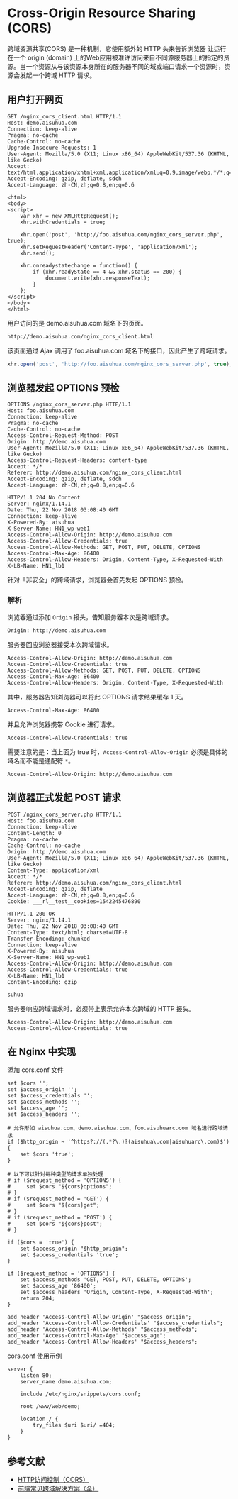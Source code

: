 # Cross-Origin Resource Sharing (CORS)

跨域资源共享(CORS) 是一种机制，它使用额外的 HTTP 头来告诉浏览器  让运行在一个 origin (domain) 上的Web应用被准许访问来自不同源服务器上的指定的资源。当一个资源从与该资源本身所在的服务器不同的域或端口请求一个资源时，资源会发起一个跨域 HTTP 请求。

## 用户打开网页

```
GET /nginx_cors_client.html HTTP/1.1
Host: demo.aisuhua.com
Connection: keep-alive
Pragma: no-cache
Cache-Control: no-cache
Upgrade-Insecure-Requests: 1
User-Agent: Mozilla/5.0 (X11; Linux x86_64) AppleWebKit/537.36 (KHTML, like Gecko)
Accept: text/html,application/xhtml+xml,application/xml;q=0.9,image/webp,*/*;q=0.8
Accept-Encoding: gzip, deflate, sdch
Accept-Language: zh-CN,zh;q=0.8,en;q=0.6

<html>
<body>
<script>
    var xhr = new XMLHttpRequest();
    xhr.withCredentials = true;
  
    xhr.open('post', 'http://foo.aisuhua.com/nginx_cors_server.php', true);
    xhr.setRequestHeader('Content-Type', 'application/xml');
    xhr.send();

    xhr.onreadystatechange = function() {
        if (xhr.readyState == 4 && xhr.status == 200) {
            document.write(xhr.responseText);
        }
    };
</script>
</body>
</html>
```

用户访问的是 demo.aisuhua.com 域名下的页面。

```http
http://demo.aisuhua.com/nginx_cors_client.html
```

该页面通过 Ajax 调用了 foo.aisuhua.com 域名下的接口，因此产生了跨域请求。

```js
xhr.open('post', 'http://foo.aisuhua.com/nginx_cors_server.php', true);
```

## 浏览器发起 OPTIONS 预检 


```
OPTIONS /nginx_cors_server.php HTTP/1.1
Host: foo.aisuhua.com
Connection: keep-alive
Pragma: no-cache
Cache-Control: no-cache
Access-Control-Request-Method: POST
Origin: http://demo.aisuhua.com
User-Agent: Mozilla/5.0 (X11; Linux x86_64) AppleWebKit/537.36 (KHTML, like Gecko)
Access-Control-Request-Headers: content-type
Accept: */*
Referer: http://demo.aisuhua.com/nginx_cors_client.html
Accept-Encoding: gzip, deflate, sdch
Accept-Language: zh-CN,zh;q=0.8,en;q=0.6

HTTP/1.1 204 No Content
Server: nginx/1.14.1
Date: Thu, 22 Nov 2018 03:08:40 GMT
Connection: keep-alive
X-Powered-By: aisuhua
X-Server-Name: HN1_wp-web1
Access-Control-Allow-Origin: http://demo.aisuhua.com
Access-Control-Allow-Credentials: true
Access-Control-Allow-Methods: GET, POST, PUT, DELETE, OPTIONS
Access-Control-Max-Age: 86400
Access-Control-Allow-Headers: Origin, Content-Type, X-Requested-With
X-LB-Name: HN1_lb1
```

针对「非安全」的跨域请求，浏览器会首先发起 OPTIONS 预检。

### 解析

浏览器通过添加 `Origin` 报头，告知服务器本次是跨域请求。

```http
Origin: http://demo.aisuhua.com
```

服务器回应浏览器接受本次跨域请求。

```http
Access-Control-Allow-Origin: http://demo.aisuhua.com
Access-Control-Allow-Credentials: true
Access-Control-Allow-Methods: GET, POST, PUT, DELETE, OPTIONS
Access-Control-Max-Age: 86400
Access-Control-Allow-Headers: Origin, Content-Type, X-Requested-With
```

其中，服务器告知浏览器可以将此 OPTIONS 请求结果缓存 1 天。

```http
Access-Control-Max-Age: 86400
```

并且允许浏览器携带 Cookie 进行请求。

```http
Access-Control-Allow-Credentials: true
```

需要注意的是：当上面为 true 时，`Access-Control-Allow-Origin` 必须是具体的域名而不能是通配符 `*`。

```http
Access-Control-Allow-Origin: http://demo.aisuhua.com
```

## 浏览器正式发起 POST 请求

```
POST /nginx_cors_server.php HTTP/1.1
Host: foo.aisuhua.com
Connection: keep-alive
Content-Length: 0
Pragma: no-cache
Cache-Control: no-cache
Origin: http://demo.aisuhua.com
User-Agent: Mozilla/5.0 (X11; Linux x86_64) AppleWebKit/537.36 (KHTML, like Gecko)
Content-Type: application/xml
Accept: */*
Referer: http://demo.aisuhua.com/nginx_cors_client.html
Accept-Encoding: gzip, deflate
Accept-Language: zh-CN,zh;q=0.8,en;q=0.6
Cookie: ___rl__test__cookies=1542245476890

HTTP/1.1 200 OK
Server: nginx/1.14.1
Date: Thu, 22 Nov 2018 03:08:40 GMT
Content-Type: text/html; charset=UTF-8
Transfer-Encoding: chunked
Connection: keep-alive
X-Powered-By: aisuhua
X-Server-Name: HN1_wp-web1
Access-Control-Allow-Origin: http://demo.aisuhua.com
Access-Control-Allow-Credentials: true
X-LB-Name: HN1_lb1
Content-Encoding: gzip

suhua
```

服务器响应跨域请求时，必须带上表示允许本次跨域的 HTTP 报头。

```http
Access-Control-Allow-Origin: http://demo.aisuhua.com
Access-Control-Allow-Credentials: true
```

## 在 Nginx 中实现

添加 cors.conf 文件

```nginx
set $cors '';
set $access_origin '';
set $access_credentials '';
set $access_methods '';
set $access_age '';
set $access_headers '';

# 允许形如 aisuhua.com、demo.aisuhua.com、foo.aisuhuarc.com 域名进行跨域请求
if ($http_origin ~ '^https?://(.*?\.)?(aisuhua\.com|aisuhuarc\.com)$') {
    set $cors 'true';
}

# 以下可以针对每种类型的请求单独处理
# if ($request_method = 'OPTIONS') {
#     set $cors "${cors}options";
# }
# if ($request_method = 'GET') {
#     set $cors "${cors}get";
# }
# if ($request_method = 'POST') {
#     set $cors "${cors}post";
# }

if ($cors = 'true') {
    set $access_origin "$http_origin";
    set $access_credentials 'true';
}

if ($request_method = 'OPTIONS') {
    set $access_methods 'GET, POST, PUT, DELETE, OPTIONS';
    set $access_age '86400';
    set $access_headers 'Origin, Content-Type, X-Requested-With';
    return 204;
}

add_header 'Access-Control-Allow-Origin' "$access_origin";
add_header 'Access-Control-Allow-Credentials' "$access_credentials";
add_header 'Access-Control-Allow-Methods' "$access_methods";
add_header 'Access-Control-Max-Age' "$access_age";
add_header 'Access-Control-Allow-Headers' "$access_headers";
```

cors.conf 使用示例

```nginx
server {
    listen 80;
    server_name demo.aisuhua.com;
    
    include /etc/nginx/snippets/cors.conf;
    
    root /www/web/demo;

    location / {
        try_files $uri $uri/ =404;
    }
}
```

## 参考文献

- [HTTP访问控制（CORS）](https://developer.mozilla.org/zh-CN/docs/Web/HTTP/Access_control_CORS)
- [前端常见跨域解决方案（全）](https://segmentfault.com/a/1190000011145364)
